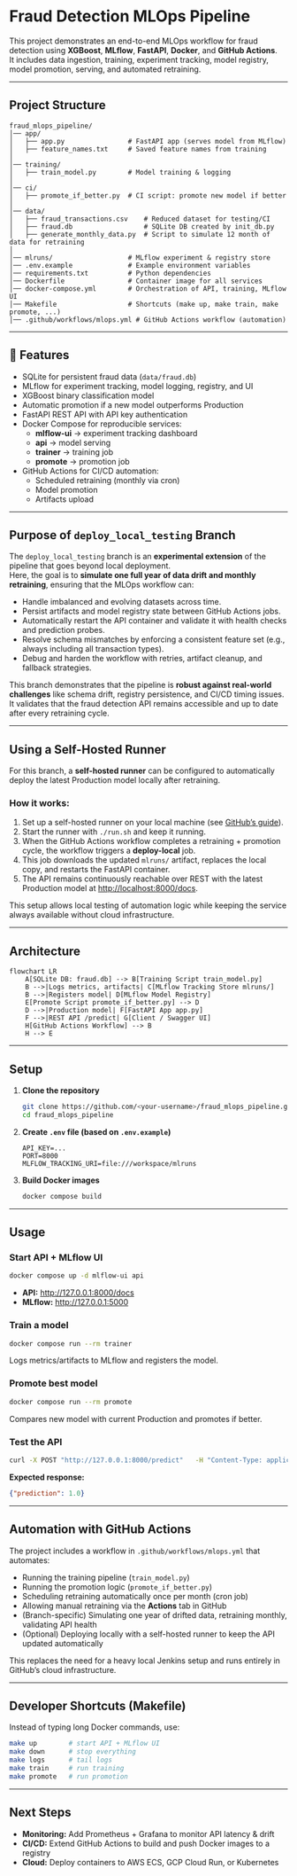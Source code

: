 # Fraud Detection MLOps Pipeline

This project demonstrates an end-to-end MLOps workflow for fraud detection using **XGBoost**, **MLflow**, **FastAPI**, **Docker**, and **GitHub Actions**.  
It includes data ingestion, training, experiment tracking, model registry, model promotion, serving, and automated retraining.

---

##  Project Structure

```
fraud_mlops_pipeline/
│── app/
│   ├── app.py                # FastAPI app (serves model from MLflow)
│   ├── feature_names.txt     # Saved feature names from training
│
│── training/
│   ├── train_model.py        # Model training & logging
│
│── ci/
│   ├── promote_if_better.py  # CI script: promote new model if better
│
│── data/
│   ├── fraud_transactions.csv    # Reduced dataset for testing/CI
│   ├── fraud.db                  # SQLite DB created by init_db.py
│   ├── generate_monthly_data.py  # Script to simulate 12 month of data for retraining
│
│── mlruns/                   # MLflow experiment & registry store
│── .env.example              # Example environment variables
│── requirements.txt          # Python dependencies
│── Dockerfile                # Container image for all services
│── docker-compose.yml        # Orchestration of API, training, MLflow UI
│── Makefile                  # Shortcuts (make up, make train, make promote, ...)
│── .github/workflows/mlops.yml # GitHub Actions workflow (automation)
```

---

## 🔑 Features

- SQLite for persistent fraud data (`data/fraud.db`)
- MLflow for experiment tracking, model logging, registry, and UI
- XGBoost binary classification model
- Automatic promotion if a new model outperforms Production
- FastAPI REST API with API key authentication
- Docker Compose for reproducible services:
  - **mlflow-ui** → experiment tracking dashboard  
  - **api** → model serving  
  - **trainer** → training job  
  - **promote** → promotion job
- GitHub Actions for CI/CD automation:
  - Scheduled retraining (monthly via cron)  
  - Model promotion  
  - Artifacts upload  

---

##  Purpose of `deploy_local_testing` Branch

The `deploy_local_testing` branch is an **experimental extension** of the pipeline that goes beyond local deployment.  
Here, the goal is to **simulate one full year of data drift and monthly retraining**, ensuring that the MLOps workflow can:  

- Handle imbalanced and evolving datasets across time.  
- Persist artifacts and model registry state between GitHub Actions jobs.  
- Automatically restart the API container and validate it with health checks and prediction probes.  
- Resolve schema mismatches by enforcing a consistent feature set (e.g., always including all transaction types).  
- Debug and harden the workflow with retries, artifact cleanup, and fallback strategies.  

This branch demonstrates that the pipeline is **robust against real-world challenges** like schema drift, registry persistence, and CI/CD timing issues.  
It validates that the fraud detection API remains accessible and up to date after every retraining cycle.  

---

##  Using a Self-Hosted Runner

For this branch, a **self-hosted runner** can be configured to automatically deploy the latest Production model locally after retraining.  

### How it works:
1. Set up a self-hosted runner on your local machine (see [GitHub’s guide](https://docs.github.com/en/actions/hosting-your-own-runners/adding-self-hosted-runners)).  
2. Start the runner with `./run.sh` and keep it running.  
3. When the GitHub Actions workflow completes a retraining + promotion cycle, the workflow triggers a **deploy-local** job.  
4. This job downloads the updated `mlruns/` artifact, replaces the local copy, and restarts the FastAPI container.  
5. The API remains continuously reachable over REST with the latest Production model at [http://localhost:8000/docs](http://localhost:8000/docs).  

This setup allows local testing of automation logic while keeping the service always available without cloud infrastructure.  

---

##  Architecture

```mermaid
flowchart LR
    A[SQLite DB: fraud.db] --> B[Training Script train_model.py]
    B -->|Logs metrics, artifacts| C[MLflow Tracking Store mlruns/]
    B -->|Registers model| D[MLflow Model Registry]
    E[Promote Script promote_if_better.py] --> D
    D -->|Production model| F[FastAPI App app.py]
    F -->|REST API /predict| G[Client / Swagger UI]
    H[GitHub Actions Workflow] --> B
    H --> E
```

---

##  Setup

1. **Clone the repository**
   ```bash
   git clone https://github.com/<your-username>/fraud_mlops_pipeline.git
   cd fraud_mlops_pipeline
   ```

2. **Create `.env` file (based on `.env.example`)**
   ```env
   API_KEY=...
   PORT=8000
   MLFLOW_TRACKING_URI=file:///workspace/mlruns
   ```

3. **Build Docker images**
   ```bash
   docker compose build
   ```

---

##  Usage

### Start API + MLflow UI
```bash
docker compose up -d mlflow-ui api
```
- **API:** http://127.0.0.1:8000/docs  
- **MLflow:** http://127.0.0.1:5000  

### Train a model
```bash
docker compose run --rm trainer
```
Logs metrics/artifacts to MLflow and registers the model.

### Promote best model
```bash
docker compose run --rm promote
```
Compares new model with current Production and promotes if better.

### Test the API
```bash
curl -X POST "http://127.0.0.1:8000/predict"   -H "Content-Type: application/json"   -H 'x-api-key: your_key'   -d '{"amount": 0.4, "step": 50, "TRANSFER": 1, "PAYMENT": 0, "CASH_OUT": 0, "DEBIT": 0}'
```

**Expected response:**
```json
{"prediction": 1.0}
```

---

##  Automation with GitHub Actions

The project includes a workflow in `.github/workflows/mlops.yml` that automates:

- Running the training pipeline (`train_model.py`)
- Running the promotion logic (`promote_if_better.py`)
- Scheduling retraining automatically once per month (cron job)
- Allowing manual retraining via the **Actions** tab in GitHub
- (Branch-specific) Simulating one year of drifted data, retraining monthly, validating API health
- (Optional) Deploying locally with a self-hosted runner to keep the API updated automatically

This replaces the need for a heavy local Jenkins setup and runs entirely in GitHub’s cloud infrastructure.

---

##  Developer Shortcuts (Makefile)

Instead of typing long Docker commands, use:
```bash
make up        # start API + MLflow UI
make down      # stop everything
make logs      # tail logs
make train     # run training
make promote   # run promotion
```

---

##  Next Steps

- **Monitoring:** Add Prometheus + Grafana to monitor API latency & drift  
- **CI/CD:** Extend GitHub Actions to build and push Docker images to a registry  
- **Cloud:** Deploy containers to AWS ECS, GCP Cloud Run, or Kubernetes  
